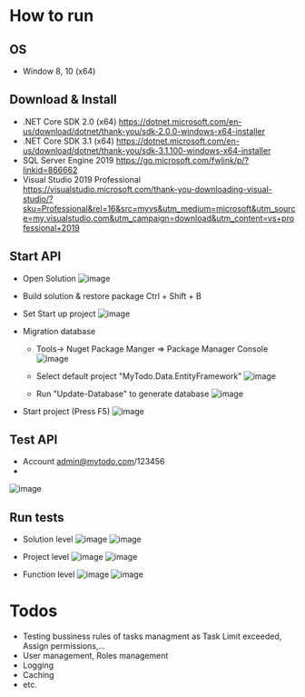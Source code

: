 
# How to run
## OS
- Window 8, 10 (x64)
## Download & Install
- .NET Core SDK 2.0 (x64)
	https://dotnet.microsoft.com/en-us/download/dotnet/thank-you/sdk-2.0.0-windows-x64-installer
- .NET Core SDK 3.1 (x64)
	https://dotnet.microsoft.com/en-us/download/dotnet/thank-you/sdk-3.1.100-windows-x64-installer
- SQL Server Engine 2019
	https://go.microsoft.com/fwlink/p/?linkid=866662
- Visual Studio 2019 Professional
	https://visualstudio.microsoft.com/thank-you-downloading-visual-studio/?sku=Professional&rel=16&src=myvs&utm_medium=microsoft&utm_source=my.visualstudio.com&utm_campaign=download&utm_content=vs+professional+2019
## Start API
- Open Solution
![image](https://user-images.githubusercontent.com/20410120/179144735-1d3d5614-b0b0-49ea-86a6-c6f9beb0c46a.png)

- Build solution & restore package
	Ctrl + Shift + B 
- Set Start up project
	![image](https://user-images.githubusercontent.com/20410120/179145052-ebf7e339-65c0-4907-b3ae-a180681c2b77.png)
- Migration database
	- Tools-> Nuget Package Manger => Package Manager Console
	![image](https://user-images.githubusercontent.com/20410120/179145132-393e6592-7369-4f33-abcc-3f9a3ec541c0.png)

	- Select default project "MyTodo.Data.EntityFramework"
	![image](https://user-images.githubusercontent.com/20410120/179145207-9658e3b3-0a3d-4ebe-8b9d-10d53ad04b3b.png)

	- Run "Update-Database" to generate database
	![image](https://user-images.githubusercontent.com/20410120/179145310-57d9f0a6-b937-478a-b5e6-a7c63cb2d80a.png)

- Start project (Press F5)
![image](https://user-images.githubusercontent.com/20410120/179145505-19383655-9666-4cc6-9413-a39bdd3ca623.png)

## Test API
- Account
	admin@mytodo.com/123456
- 
![image](https://user-images.githubusercontent.com/20410120/179145678-ec58ad70-87c5-4443-a785-2b47e503d83c.png)

## Run tests
- Solution level
![image](https://user-images.githubusercontent.com/20410120/179145780-bfdf8266-ecb9-482a-86d9-682d8846b39e.png)
![image](https://user-images.githubusercontent.com/20410120/179145896-f39a7572-7263-46c7-aeab-16a9101332dd.png)

- Project level
![image](https://user-images.githubusercontent.com/20410120/179146019-d2aac915-04ef-4c2e-ad01-99a20a46b8b5.png)
![image](https://user-images.githubusercontent.com/20410120/179146223-51e04a21-cc55-470b-b4b8-59c682df18c6.png)

- Function level
![image](https://user-images.githubusercontent.com/20410120/179146107-61b8b6d7-0e54-4e0a-8229-05cd6f82df8e.png)
![image](https://user-images.githubusercontent.com/20410120/179146153-41012960-9ae7-4fd6-85a9-fcfb4e791c44.png)

# Todos
- Testing bussiness rules of tasks managment as Task Limit exceeded, Assign permissions,...
- User management, Roles management
- Logging
- Caching
- etc.
